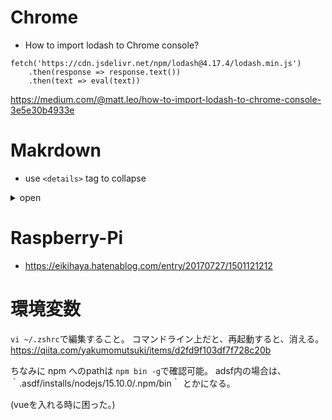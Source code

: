 # Chrome
* How to import lodash to Chrome console?
```
fetch('https://cdn.jsdelivr.net/npm/lodash@4.17.4/lodash.min.js')
    .then(response => response.text())
    .then(text => eval(text))
```
https://medium.com/@matt.leo/how-to-import-lodash-to-chrome-console-3e5e30b4933e


# Makrdown
* use `<details>` tag to collapse
<details>
  <summary> open </summary>
  <p>
  collpased!
  </p>
</details>

# Raspberry-Pi
* https://eikihaya.hatenablog.com/entry/20170727/1501121212

# 環境変数
`vi ~/.zshrc`で編集すること。
コマンドライン上だと、再起動すると、消える。
https://qiita.com/yakumomutsuki/items/d2fd9f103df7f728c20b

ちなみに npm へのpathは `npm bin -g`で確認可能。
adsf内の場合は、｀.asdf/installs/nodejs/15.10.0/.npm/bin｀ とかになる。

(vueを入れる時に困った。)

